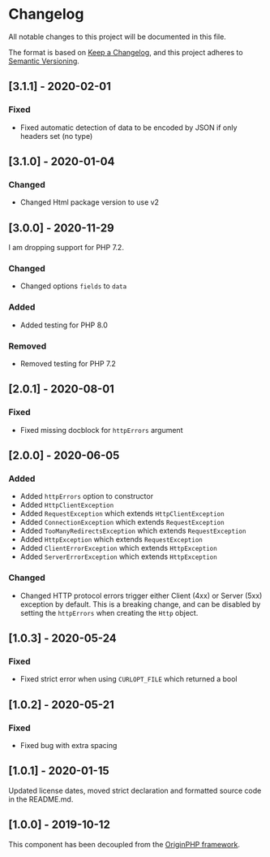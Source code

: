 # Changelog

All notable changes to this project will be documented in this file.

The format is based on [Keep a Changelog](https://keepachangelog.com/en/1.0.0/),
and this project adheres to [Semantic Versioning](https://semver.org/spec/v2.0.0.html).


## [3.1.1] - 2020-02-01

### Fixed

- Fixed automatic detection of data to be encoded by JSON if only headers set (no type)

## [3.1.0] - 2020-01-04

### Changed

- Changed Html package version to use v2

## [3.0.0] - 2020-11-29

I am dropping support for PHP 7.2.

### Changed

- Changed options `fields` to `data`

### Added

- Added testing for PHP 8.0

### Removed

- Removed testing for PHP 7.2

## [2.0.1] - 2020-08-01

### Fixed

- Fixed missing docblock for `httpErrors` argument

## [2.0.0] - 2020-06-05

### Added

- Added `httpErrors` option to constructor
- Added `HttpClientException`
- Added `RequestException` which extends `HttpClientException`
- Added `ConnectionException` which extends `RequestException`
- Added `TooManyRedirectsException` which extends `RequestException`
- Added `HttpException` which extends `RequestException`
- Added `ClientErrorException` which extends `HttpException`
- Added `ServerErrorException` which extends `HttpException`

### Changed

- Changed HTTP protocol errors trigger either Client (4xx) or Server (5xx) exception by default. This is a breaking change, 
and can be disabled by setting the `httpErrors` when creating the `Http` object.

## [1.0.3] - 2020-05-24

### Fixed

- Fixed strict error when using `CURLOPT_FILE` which returned a bool

## [1.0.2] - 2020-05-21

### Fixed
- Fixed bug with extra spacing

## [1.0.1] - 2020-01-15

Updated license dates, moved strict declaration and formatted source code in the README.md.

## [1.0.0] - 2019-10-12

This component has been decoupled from the [OriginPHP framework](https://www.originphp.com/).
